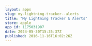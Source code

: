 ```yaml
---
layout: apps
slug: my-lightning-tracker--alerts
title: "My Lightning Tracker & Alerts"
store: apple
app_id: 1175031987
date: 2024-05-30T15:35:37Z
published: 2016-11-16T16:02:26Z
---
```

